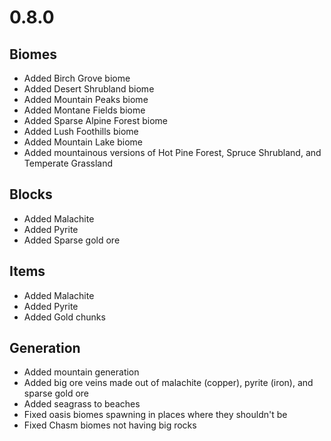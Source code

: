 # 0.8.0

## Biomes
* Added Birch Grove biome
* Added Desert Shrubland biome
* Added Mountain Peaks biome
* Added Montane Fields biome
* Added Sparse Alpine Forest biome
* Added Lush Foothills biome
* Added Mountain Lake biome
* Added mountainous versions of Hot Pine Forest, Spruce Shrubland, and Temperate Grassland

## Blocks
* Added Malachite
* Added Pyrite
* Added Sparse gold ore

## Items
* Added Malachite
* Added Pyrite
* Added Gold chunks

## Generation
* Added mountain generation
* Added big ore veins made out of malachite (copper), pyrite (iron), and sparse gold ore
* Added seagrass to beaches
* Fixed oasis biomes spawning in places where they shouldn't be
* Fixed Chasm biomes not having big rocks